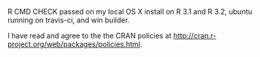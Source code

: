 R CMD CHECK passed on my local OS X install on R 3.1 and R 3.2, ubuntu running on travis-ci, and win builder.

I have read and agree to the the CRAN policies at http://cran.r-project.org/web/packages/policies.html.
